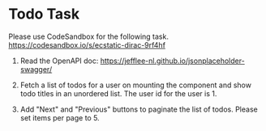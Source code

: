 # Todo Task
Please use CodeSandbox for the following task.
<a href="https://codesandbox.io/s/ecstatic-dirac-9rf4hf
" target="_blank" rel="noreferrer">https://codesandbox.io/s/ecstatic-dirac-9rf4hf
</a>

1. Read the OpenAPI doc: <a href="https://jefflee-nl.github.io/jsonplaceholder-swagger/
  " target="_blank" rel="noreferrer">
  https://jefflee-nl.github.io/jsonplaceholder-swagger/
  </a>

2. Fetch a list of todos for a user on mounting the component and show todo titles in an unordered list. The user id for the user is 1.

3. Add "Next" and "Previous" buttons to paginate the list of todos. Please set items per page to 5.
